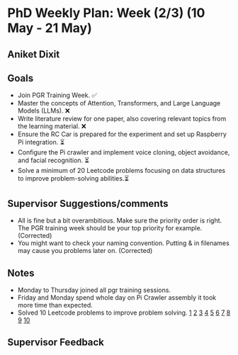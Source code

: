 # PhD Weekly Plan: Week (2/3) (10 May - 21 May) 
## Aniket Dixit


## Goals
- Join PGR Training Week. ✅ 
- Master the concepts of Attention, Transformers, and Large Language Models (LLMs). ❌
- Write literature review for one paper, also covering relevant topics from the learning material. ❌
- Ensure the RC Car is prepared for the experiment and set up Raspberry Pi integration. ⏳
- Configure the Pi crawler and implement voice cloning, object avoidance, and facial recognition. ⏳
- Solve a minimum of 20 Leetcode problems focusing on data structures to improve problem-solving abilities.⏳



## Supervisor Suggestions/comments

- All is fine but a bit overambitious. Make sure the priority order is right. The PGR training week should be your top priority for example. (Corrected)
- You might want to check your naming convention. Putting & in filenames may cause you problems later on. (Corrected)


## Notes
 - Monday to Thursday joined all pgr training sessions.
 - Friday and Monday spend whole day on Pi Crawler assembly it took more time than expected.
 - Solved 10 Leetcode problems to improve problem solving. [1](https://leetcode.com/problems/construct-binary-tree-from-preorder-and-inorder-traversal/description/) [2](https://leetcode.com/problems/climbing-stairs/description/) [3](https://leetcode.com/problems/min-cost-climbing-stairs/description/) [4](https://leetcode.com/problems/permutations/description/) [5](https://leetcode.com/problems/subsets/description/) [6](https://leetcode.com/problems/subsets-ii/description/) [7](https://leetcode.com/problems/combination-sum-ii/description/) [8](https://leetcode.com/problems/word-search/description/) [9](https://leetcode.com/problems/evaluate-boolean-binary-tree/description/) [10](https://leetcode.com/problems/palindrome-partitioning/description/)

## Supervisor Feedback
